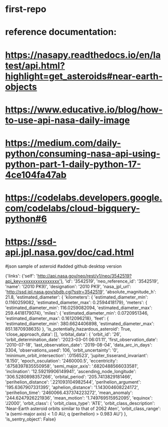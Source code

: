 # first-repo
# reference documentation:
# https://nasapy.readthedocs.io/en/latest/api.html?highlight=get_asteroids#near-earth-objects
# https://www.educative.io/blog/how-to-use-api-nasa-daily-image
# https://medium.com/daily-python/consuming-nasa-api-using-python-part-1-daily-python-17-4ce104fa47ab
# https://codelabs.developers.google.com/codelabs/cloud-bigquery-python#6
# https://ssd-api.jpl.nasa.gov/doc/cad.html

#json sample of asteroid
#added github desktop version

{'links': 
	{'self': 'http://api.nasa.gov/neo/rest/v1/neo/3542519?api_key=xxxxxxxxxxxxxxx'},
	'id': '3542519',
	'neo_reference_id': '3542519',
	'name': '(2010 PK9)',
	 'designation': '2010 PK9',
	 'nasa_jpl_url': 'http://ssd.jpl.nasa.gov/sbdb.cgi?sstr=3542519',
	 'absolute_magnitude_h': 21.8,
	 'estimated_diameter': {
		'kilometers': {
			'estimated_diameter_min': 0.1160259082,
			'estimated_diameter_max': 0.2594418179},
		'meters': {
			'estimated_diameter_min': 116.0259082094,
			'estimated_diameter_max': 259.4418179074},
		'miles': {
			'estimated_diameter_min': 0.0720951346,
			'estimated_diameter_max': 0.1612096218},
		'feet': {
		'estimated_diameter_min': 380.6624406898,
		'estimated_diameter_max': 851.1870938635}
		},
	 'is_potentially_hazardous_asteroid': True,
	 'close_approach_data': [],
	 'orbital_data': {
		'orbit_id': '26',
		'orbit_determination_date': '2023-03-01 06:01:11',
		'first_observation_date': '2010-07-18',
		'last_observation_date': '2019-08-04',
		'data_arc_in_days': 3304,
		'observations_used': 106,
		'orbit_uncertainty': '0',
		'minimum_orbit_intersection': '.0156523',
		'jupiter_tisserand_invariant': '8.150',
		'epoch_osculation': '2460000.5',
		'eccentricity': '.6758397835550958',
		'semi_major_axis': '.6820488566033581',
		'inclination': '12.59219906149941',
		'ascending_node_longitude': '306.5280898357266',
		'orbital_period': '205.7413829181466',
		'perihelion_distance': '.221093104982544',
		'perihelion_argument': '195.6367907331395',
		'aphelion_distance': '1.143004608224172',
		'perihelion_time': '2460066.437374223272',
		'mean_anomaly': '244.6247926221936',
		'mean_motion': '1.749769515952095',
		'equinox': 'J2000',
		'orbit_class': {
			'orbit_class_type': 'ATE',
			'orbit_class_description': 'Near-Earth asteroid orbits similar to that of 2062 Aten',
			'orbit_class_range': 'a (semi-major axis) < 1.0 AU; q (perihelion) > 0.983 AU'}
	 },
	 'is_sentry_object': False}
